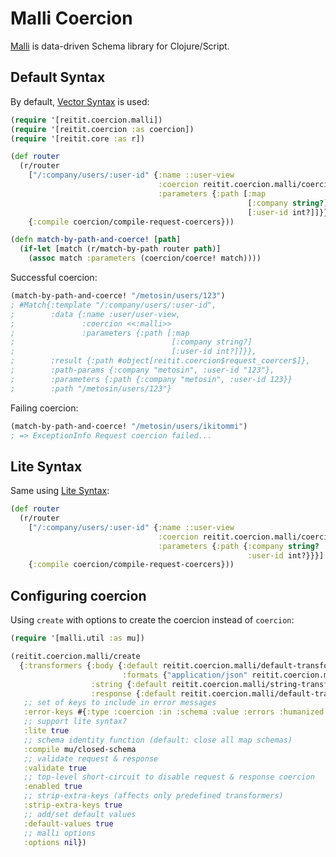 # Malli Coercion

[Malli](https://github.com/metosin/malli) is data-driven Schema library for Clojure/Script.

## Default Syntax

By default, [Vector Syntax](https://github.com/metosin/malli#vector-syntax) is used:

```clj
(require '[reitit.coercion.malli])
(require '[reitit.coercion :as coercion])
(require '[reitit.core :as r])

(def router
  (r/router
    ["/:company/users/:user-id" {:name ::user-view
                                 :coercion reitit.coercion.malli/coercion
                                 :parameters {:path [:map
                                                     [:company string?]
                                                     [:user-id int?]]}}]
    {:compile coercion/compile-request-coercers}))

(defn match-by-path-and-coerce! [path]
  (if-let [match (r/match-by-path router path)]
    (assoc match :parameters (coercion/coerce! match))))
```

Successful coercion:

```clj
(match-by-path-and-coerce! "/metosin/users/123")
; #Match{:template "/:company/users/:user-id",
;        :data {:name :user/user-view,
;               :coercion <<:malli>>
;               :parameters {:path [:map
;                                   [:company string?]
;                                   [:user-id int?]]}},
;        :result {:path #object[reitit.coercion$request_coercer$]},
;        :path-params {:company "metosin", :user-id "123"},
;        :parameters {:path {:company "metosin", :user-id 123}}
;        :path "/metosin/users/123"}
```

Failing coercion:

```clj
(match-by-path-and-coerce! "/metosin/users/ikitommi")
; => ExceptionInfo Request coercion failed...
```

## Lite Syntax

Same using [Lite Syntax](https://github.com/metosin/malli#lite):

```clj
(def router
  (r/router
    ["/:company/users/:user-id" {:name ::user-view
                                 :coercion reitit.coercion.malli/coercion
                                 :parameters {:path {:company string?
                                                     :user-id int?}}}]
    {:compile coercion/compile-request-coercers}))
```

## Configuring coercion

Using `create` with options to create the coercion instead of `coercion`:

```clj
(require '[malli.util :as mu])

(reitit.coercion.malli/create
  {:transformers {:body {:default reitit.coercion.malli/default-transformer-provider
                         :formats {"application/json" reitit.coercion.malli/json-transformer-provider}}
                  :string {:default reitit.coercion.malli/string-transformer-provider}
                  :response {:default reitit.coercion.malli/default-transformer-provider}}
   ;; set of keys to include in error messages
   :error-keys #{:type :coercion :in :schema :value :errors :humanized #_:transformed}
   ;; support lite syntax?
   :lite true
   ;; schema identity function (default: close all map schemas)
   :compile mu/closed-schema
   ;; validate request & response
   :validate true
   ;; top-level short-circuit to disable request & response coercion
   :enabled true
   ;; strip-extra-keys (affects only predefined transformers)
   :strip-extra-keys true
   ;; add/set default values
   :default-values true
   ;; malli options
   :options nil})
```
